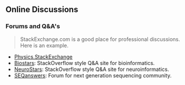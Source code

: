 ## Online Discussions

### Forums and Q&A's

> StackExchange.com is a good place for professional discussions. Here is an example.

  * [Physics.StackExchange](http://physics.stackexchange.com/)
  * [Biostars](https://www.biostars.org/): StackOverflow style Q&A site for bioinformatics.
  * [NeuroStars](https://neurostars.org/): StackOverflow style Q&A site for neuroinformatics.
  * [SEQanswers](http://seqanswers.com/): Forum for next generation sequencing community.